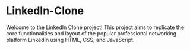 # LinkedIn-Clone

Welcome to the LinkedIn Clone project! This project aims to replicate the core functionalities and layout of the popular professional networking platform LinkedIn using HTML, CSS, and JavaScript.


